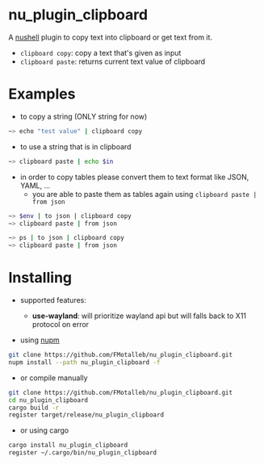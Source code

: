 # nu_plugin_clipboard

A [nushell](https://www.nushell.sh/) plugin to copy text into clipboard or get text from it.

* `clipboard copy`: copy a text that's given as input
* `clipboard paste`: returns current text value of clipboard

# Examples

* to copy a string (ONLY string for now)

```bash
~> echo "test value" | clipboard copy 
```

* to use a string that is in clipboard

```bash
~> clipboard paste | echo $in
```

* in order to copy tables please convert them to text format like JSON, YAML, ...
  * you are able to paste them as tables again using `clipboard paste | from json`

```bash
~> $env | to json | clipboard copy
~> clipboard paste | from json

~> ps | to json | clipboard copy
~> clipboard paste | from json
```

# Installing

* supported features:
  * **use-wayland**: will prioritize wayland api but will falls back to X11 protocol on error

* using [nupm](https://github.com/nushell/nupm)

```bash
git clone https://github.com/FMotalleb/nu_plugin_clipboard.git
nupm install --path nu_plugin_clipboard -f
```

* or compile manually

```bash
git clone https://github.com/FMotalleb/nu_plugin_clipboard.git
cd nu_plugin_clipboard
cargo build -r
register target/release/nu_plugin_clipboard
```

* or using cargo

```bash
cargo install nu_plugin_clipboard
register ~/.cargo/bin/nu_plugin_clipboard
```

